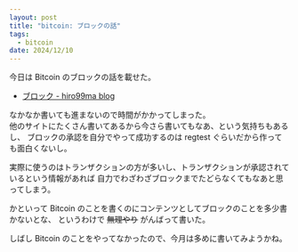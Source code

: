 ```yaml
---
layout: post
title: "bitcoin: ブロックの話"
tags:
  - bitcoin
date: 2024/12/10
---
```


今日は Bitcoin のブロックの話を載せた。

* [ブロック - hiro99ma blog](https://blog.hirokuma.work/bitcoin/01_basics/blocks.html)

なかなか書いても進まないので時間がかかってしまった。  
他のサイトにたくさん書いてあるから今さら書いてもなあ、という気持ちもあるし、
ブロックの承認を自分でやって成功するのは regtest ぐらいだから作っても面白くないし。

実際に使うのはトランザクションの方が多いし、トランザクションが承認されているという情報があれば
自力でわざわざブロックまでたどらなくてもなあと思ってしまう。

かといって Bitcoin のことを書くのにコンテンツとしてブロックのことを多少書かないとな、
というわけで ~~無理やり~~ がんばって書いた。

しばし Bitcoin のことをやってなかったので、今月は多めに書いてみようかね。
